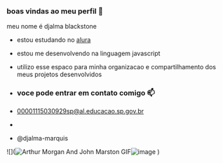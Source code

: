 ### boas vindas ao meu perfil 🖤

meu nome é djalma blackstone

- estou estudando no [alura](https://www.alura.com.br)
- estou me desenvolvendo na linguagem javascript
- utilizo esse espaco para minha organizacao e compartilhamento dos meus projetos desenvolvidos

- ### voce pode entrar em contato comigo 📫

- 00001115030929sp@al.educacao.sp.gov.br
- 
- @djalma-marquis

![](<img src="https://media1.tenor.com/m/yDsm0mudqj0AAAAC/arthur-morgan-and-john-marston.gif" alt="Arthur Morgan And John Marston GIF"/>![image](https://github.com/user-attachments/assets/e44a53f4-6ebb-4e72-8d26-5d4af7f8ae48)
)
